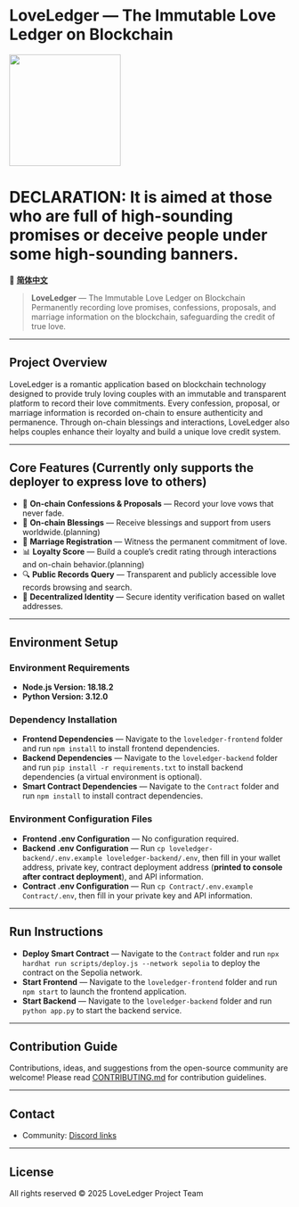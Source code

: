 # LoveLedger — The Immutable Love Ledger on Blockchain
<img src="https://loveledger.tech/static/media/logo.87f3ae55211ae7314171.gif" width="200" height="200" />

# DECLARATION:  **It is aimed at those who are full of high-sounding promises or deceive people under some high-sounding banners.**
🔁 **[简体中文](README_CN.md)**

> **LoveLedger** — The Immutable Love Ledger on Blockchain
> Permanently recording love promises, confessions, proposals, and marriage information on the blockchain, safeguarding the credit of true love.

---

## Project Overview

LoveLedger is a romantic application based on blockchain technology designed to provide truly loving couples with an immutable and transparent platform to record their love commitments.
Every confession, proposal, or marriage information is recorded on-chain to ensure authenticity and permanence. Through on-chain blessings and interactions, LoveLedger also helps couples enhance their loyalty and build a unique love credit system.

---

## Core Features (Currently only supports the deployer to express love to others)

* 💌 **On-chain Confessions & Proposals** — Record your love vows that never fade.
* 🎉 **On-chain Blessings** — Receive blessings and support from users worldwide.(planning)
* 💍 **Marriage Registration** — Witness the permanent commitment of love.
* 📊 **Loyalty Score** — Build a couple’s credit rating through interactions and on-chain behavior.(planning)
* 🔍 **Public Records Query** — Transparent and publicly accessible love records browsing and search.
* 🔐 **Decentralized Identity** — Secure identity verification based on wallet addresses.

---

## Environment Setup

### Environment Requirements

* **Node.js Version: 18.18.2**
* **Python Version: 3.12.0**

### Dependency Installation

* **Frontend Dependencies** — Navigate to the `loveledger-frontend` folder and run `npm install` to install frontend dependencies.
* **Backend Dependencies** — Navigate to the `loveledger-backend` folder and run `pip install -r requirements.txt` to install backend dependencies (a virtual environment is optional).
* **Smart Contract Dependencies** — Navigate to the `Contract` folder and run `npm install` to install contract dependencies.

### Environment Configuration Files

* **Frontend .env Configuration** — No configuration required.
* **Backend .env Configuration** — Run `cp loveledger-backend/.env.example loveledger-backend/.env`, then fill in your wallet address, private key, contract deployment address (**printed to console after contract deployment**), and API information.
* **Contract .env Configuration** — Run `cp Contract/.env.example Contract/.env`, then fill in your private key and API information.

---

## Run Instructions

* **Deploy Smart Contract** — Navigate to the `Contract` folder and run `npx hardhat run scripts/deploy.js --network sepolia` to deploy the contract on the Sepolia network.
* **Start Frontend** — Navigate to the `loveledger-frontend` folder and run `npm start` to launch the frontend application.
* **Start Backend** — Navigate to the `loveledger-backend` folder and run `python app.py` to start the backend service.

---

## Contribution Guide

Contributions, ideas, and suggestions from the open-source community are welcome!
Please read [CONTRIBUTING.md](doc/CONTRIBUTING.md) for contribution guidelines.

---

## Contact
* Community: [Discord links](https://discord.gg/wnxj7Nea)



---

## License

All rights reserved © 2025 LoveLedger Project Team
